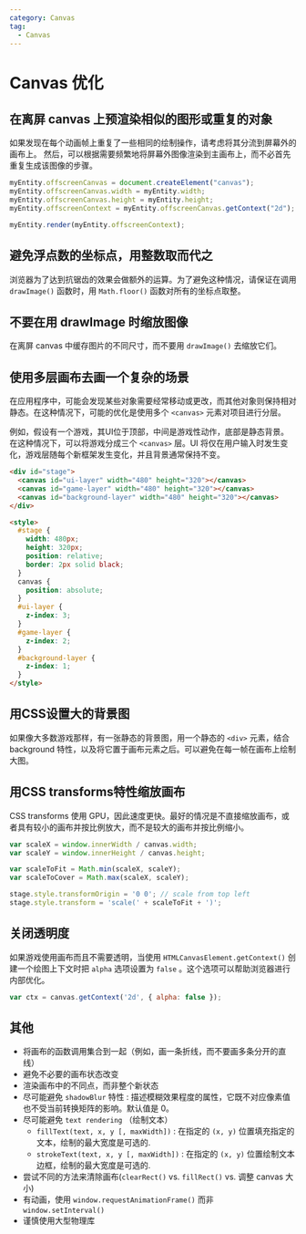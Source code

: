 ```yaml
---
category: Canvas
tag:
  - Canvas
---
```


# Canvas 优化

## 在离屏 canvas 上预渲染相似的图形或重复的对象

如果发现在每个动画帧上重复了一些相同的绘制操作，请考虑将其分流到屏幕外的画布上。 然后，可以根据需要频繁地将屏幕外图像渲染到主画布上，而不必首先重复生成该图像的步骤。

```javascript
myEntity.offscreenCanvas = document.createElement("canvas");
myEntity.offscreenCanvas.width = myEntity.width;
myEntity.offscreenCanvas.height = myEntity.height;
myEntity.offscreenContext = myEntity.offscreenCanvas.getContext("2d");

myEntity.render(myEntity.offscreenContext);
```

## 避免浮点数的坐标点，用整数取而代之

浏览器为了达到抗锯齿的效果会做额外的运算。为了避免这种情况，请保证在调用 `drawImage()` 函数时，用 `Math.floor()` 函数对所有的坐标点取整。

## 不要在用 drawImage 时缩放图像

在离屏 canvas 中缓存图片的不同尺寸，而不要用 `drawImage()` 去缩放它们。

## 使用多层画布去画一个复杂的场景

在应用程序中，可能会发现某些对象需要经常移动或更改，而其他对象则保持相对静态。在这种情况下，可能的优化是使用多个 `<canvas>` 元素对项目进行分层。

例如，假设有一个游戏，其UI位于顶部，中间是游戏性动作，底部是静态背景。在这种情况下，可以将游戏分成三个 `<canvas>` 层。UI 将仅在用户输入时发生变化，游戏层随每个新框架发生变化，并且背景通常保持不变。

```html
<div id="stage">
  <canvas id="ui-layer" width="480" height="320"></canvas>
  <canvas id="game-layer" width="480" height="320"></canvas>
  <canvas id="background-layer" width="480" height="320"></canvas>
</div>

<style>
  #stage {
    width: 480px;
    height: 320px;
    position: relative;
    border: 2px solid black;
  }
  canvas {
    position: absolute;
  }
  #ui-layer {
    z-index: 3;
  }
  #game-layer {
    z-index: 2;
  }
  #background-layer {
    z-index: 1;
  }
</style>
```

## 用CSS设置大的背景图

如果像大多数游戏那样，有一张静态的背景图，用一个静态的 `<div>` 元素，结合 background 特性，以及将它置于画布元素之后。可以避免在每一帧在画布上绘制大图。

## 用CSS transforms特性缩放画布

CSS transforms 使用 GPU，因此速度更快。最好的情况是不直接缩放画布，或者具有较小的画布并按比例放大，而不是较大的画布并按比例缩小。

```javascript
var scaleX = window.innerWidth / canvas.width;
var scaleY = window.innerHeight / canvas.height;

var scaleToFit = Math.min(scaleX, scaleY);
var scaleToCover = Math.max(scaleX, scaleY);

stage.style.transformOrigin = '0 0'; // scale from top left
stage.style.transform = 'scale(' + scaleToFit + ')';
```

## 关闭透明度

如果游戏使用画布而且不需要透明，当使用 `HTMLCanvasElement.getContext()` 创建一个绘图上下文时把 `alpha` 选项设置为 `false` 。这个选项可以帮助浏览器进行内部优化。

```javascript
var ctx = canvas.getContext('2d', { alpha: false });
```

## 其他

- 将画布的函数调用集合到一起（例如，画一条折线，而不要画多条分开的直线）
- 避免不必要的画布状态改变
- 渲染画布中的不同点，而非整个新状态
- 尽可能避免 `shadowBlur` 特性 : 描述模糊效果程度的属性，它既不对应像素值也不受当前转换矩阵的影响。默认值是 0。
- 尽可能避免 `text rendering` （绘制文本）
  - `fillText(text, x, y [, maxWidth])` : 在指定的 `(x, y)` 位置填充指定的文本，绘制的最大宽度是可选的.
  - `strokeText(text, x, y [, maxWidth])` : 在指定的 `(x, y)` 位置绘制文本边框，绘制的最大宽度是可选的.
- 尝试不同的方法来清除画布(`clearRect()` vs. `fillRect()` vs. 调整 canvas 大小)
- 有动画，使用 `window.requestAnimationFrame()` 而非 `window.setInterval()`
- 谨慎使用大型物理库
